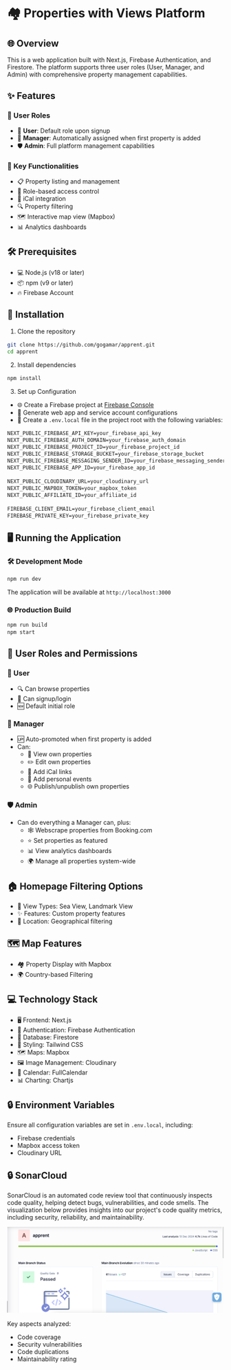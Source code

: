 # 🏘️ Properties with Views Platform

## 🌐 Overview

This is a web application built with Next.js, Firebase Authentication, and Firestore. The platform supports three user roles (User, Manager, and Admin) with comprehensive property management capabilities.

## ✨ Features

### 👥 User Roles

- 👤 **User**: Default role upon signup
- 🏡 **Manager**: Automatically assigned when first property is added
- 🛡️ **Admin**: Full platform management capabilities

### 🔑 Key Functionalities

- 📋 Property listing and management
- 🔐 Role-based access control
- 📆 iCal integration
- 🔍 Property filtering
- 🗺️ Interactive map view (Mapbox)
- 📊 Analytics dashboards

## 🛠️ Prerequisites

- 💻 Node.js (v18 or later)
- 📦 npm (v9 or later)
- 🔥 Firebase Account

## 🚀 Installation

1. Clone the repository

```bash
git clone https://github.com/gogamar/apprent.git
cd apprent
```

2. Install dependencies

```bash
npm install
```

3. Set up Configuration

- 🌐 Create a Firebase project at [Firebase Console](https://console.firebase.google.com/)
- 🔑 Generate web app and service account configurations
- 📄 Create a `.env.local` file in the project root with the following variables:

```
NEXT_PUBLIC_FIREBASE_API_KEY=your_firebase_api_key
NEXT_PUBLIC_FIREBASE_AUTH_DOMAIN=your_firebase_auth_domain
NEXT_PUBLIC_FIREBASE_PROJECT_ID=your_firebase_project_id
NEXT_PUBLIC_FIREBASE_STORAGE_BUCKET=your_firebase_storage_bucket
NEXT_PUBLIC_FIREBASE_MESSAGING_SENDER_ID=your_firebase_messaging_sender_id
NEXT_PUBLIC_FIREBASE_APP_ID=your_firebase_app_id

NEXT_PUBLIC_CLOUDINARY_URL=your_cloudinary_url
NEXT_PUBLIC_MAPBOX_TOKEN=your_mapbox_token
NEXT_PUBLIC_AFFILIATE_ID=your_affiliate_id

FIREBASE_CLIENT_EMAIL=your_firebase_client_email
FIREBASE_PRIVATE_KEY=your_firebase_private_key
```

## 🖥️ Running the Application

### 🛠️ Development Mode

```bash
npm run dev
```

The application will be available at `http://localhost:3000`

### 🌐 Production Build

```bash
npm run build
npm start
```

## 👥 User Roles and Permissions

### 👤 User

- 🔍 Can browse properties
- 🔐 Can signup/login
- 🆕 Default initial role

### 🏡 Manager

- 🆙 Auto-promoted when first property is added
- Can:
  - 👀 View own properties
  - ✏️ Edit own properties
  - 📆 Add iCal links
  - 📅 Add personal events
  - 🌐 Publish/unpublish own properties

### 🛡️ Admin

- Can do everything a Manager can, plus:
  - 🕸️ Webscrape properties from Booking.com
  - ⭐ Set properties as featured
  - 📊 View analytics dashboards
  - 🌍 Manage all properties system-wide

## 🏠 Homepage Filtering Options

- 🌅 View Types: Sea View, Landmark View
- ✨ Features: Custom property features
- 📍 Location: Geographical filtering

## 🗺️ Map Features

- 🏘️ Property Display with Mapbox
- 🌍 Country-based Filtering

## 💻 Technology Stack

- 🖥️ Frontend: Next.js
- 🔐 Authentication: Firebase Authentication
- 💾 Database: Firestore
- 🎨 Styling: Tailwind CSS
- 🗺️ Maps: Mapbox
- 🖼️ Image Management: Cloudinary
- 📅 Calendar: FullCalendar
- 📊 Charting: Chartjs

## 🔒 Environment Variables

Ensure all configuration variables are set in `.env.local`, including:

- Firebase credentials
- Mapbox access token
- Cloudinary URL

## 🔒 SonarCloud

SonarCloud is an automated code review tool that continuously inspects code quality, helping detect bugs, vulnerabilities, and code smells. The visualization below provides insights into our project's code quality metrics, including security, reliability, and maintainability.

![SonarCloud Analysis](public/SonarCloud.png "SonarCloud Analysis")

Key aspects analyzed:

- Code coverage
- Security vulnerabilities
- Code duplications
- Maintainability rating
